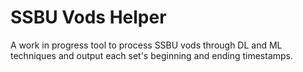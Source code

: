 # SSBU Vods Helper
A work in progress tool to process SSBU vods through DL and ML techniques and output each set's beginning and ending timestamps.
